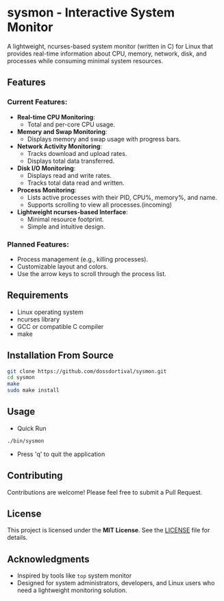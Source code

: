 # sysmon - Interactive System Monitor

A lightweight, ncurses-based system monitor (written in C) for Linux that provides real-time information about CPU, memory, network, disk, and processes while consuming minimal system resources.

## Features

### Current Features:
- **Real-time CPU Monitoring**:
  - Total and per-core CPU usage.
- **Memory and Swap Monitoring**:
  - Displays memory and swap usage with progress bars.
- **Network Activity Monitoring**:
  - Tracks download and upload rates.
  - Displays total data transferred.
- **Disk I/O Monitoring**:
  - Displays read and write rates.
  - Tracks total data read and written.
- **Process Monitoring**:
  - Lists active processes with their PID, CPU%, memory%, and name.
  - Supports scrolling to view all processes.(incoming)
- **Lightweight ncurses-based Interface**:
  - Minimal resource footprint.
  - Simple and intuitive design.

### Planned Features:
- Process management (e.g., killing processes).
- Customizable layout and colors.
- Use the arrow keys to scroll through the process list.

## Requirements

- Linux operating system
- ncurses library
- GCC or compatible C compiler
- make

## Installation From Source

```bash
git clone https://github.com/dossdortival/sysmon.git
cd sysmon
make
sudo make install
```

## Usage

- Quick Run
```bash
./bin/sysmon
```
- Press 'q' to quit the application

## Contributing

Contributions are welcome! Please feel free to submit a Pull Request.

## License

This project is licensed under the **MIT License**. See the [LICENSE](LICENSE) file for details.

## Acknowledgments

- Inspired by tools like `top` system monitor
- Designed for system administrators, developers, and Linux users who need a lightweight monitoring solution.
